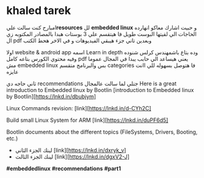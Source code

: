# khaled tarek
<span align="right">امبارح كنت سالت علي</span><span align="right">**resources** </span> <span align="right">لل</span> <span align="right">**embedded linux**</span> <span align="right">و حبيت اشارك معاكو انهارده الحاجات الي لقيتها</span>
البوست طويل فا هيتقسم علي 3 بوستات
هبدا بالمصادر المكتوبه زي ال pdf وبعدين تاني جزء هيبقي الفيديوهات و في الاخر هحط الكتب

اولا website & android app اسمه
Learn in depth
وده بتاع باشمهندس كرلس شنوده وفيه محتوي الكورس بتاعه كامل pdf يعني هيساعد الي حابب يبدا في المجال عموما مش embedded linux بس والبرنامج متقسم categories فا هتوصل بسهوله للي اانت عايزه

ثاني حاجه دي recommendations جتلي لما سالت عالمجال
Here is a great introduction to Embedded linux by Bootlin
[introduction to Embedded linux by Bootlin][https://lnkd.in/dbubjym]

Linux Commands revision:
[link][https://lnkd.in/d-CYh2C]

Build small Linux System for ARM
[link][https://lnkd.in/duPF6d5]

Bootlin documents about the different topics (FileSystems, Drivers, Booting, etc.)
* لينك الجزء الثاني
[link][https://lnkd.in/dxryk_v]
* لينك الجزء الثالث
[link][https://lnkd.in/dgxV2-J]

**#embeddedlinux**
**#recommendations**
**#part1**
